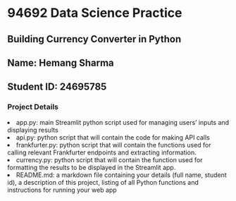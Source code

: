 # 94692 Data Science Practice
## Building Currency Converter in Python ##
## Name: Hemang Sharma ##
## Student ID: 24695785 ##
### Project Details ##

<li>app.py: main Streamlit python script used for managing users’ inputs and displaying results</li>
<li>api.py: python script that will contain the code for making API calls</li>
<li>frankfurter.py: python script that will contain the functions used for calling relevant Frankfurter endpoints and extracting information.</li>
<li>currency.py: python script that will contain the function used for formatting the results to be displayed in the Streamlit app.</li>
<li>README.md: a markdown file containing your details (full name, student id), a description of this project, listing of all Python functions and instructions for running your web app</li>